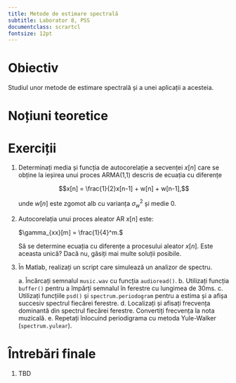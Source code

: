 ```yaml
---
title: Metode de estimare spectrală
subtitle: Laborator 8, PSS
documentclass: scrartcl
fontsize: 12pt
---
```


# Obiectiv

Studiul unor metode de estimare spectrală și a unei
aplicații a acesteia.

# Noțiuni teoretice


# Exerciții

1. Determinați media și funcția de autocorelație a secvenței $x[n]$ care se obține
la ieșirea unui proces ARMA(1,1) descris de ecuația cu diferențe
    
	$$x[n] = \frac{1}{2}x[n-1] + w[n] + w[n-1],$$
	
	unde $w[n]$ este zgomot alb cu varianța $\sigma_w^2$ și medie $0$.
	
2. Autocorelația unui proces aleator AR $x[n]$ este:

    $\gamma_{xx}[m] = \frac{1}{4}^m.$
	
	Să se determine ecuația cu diferențe a procesului aleator $x[n]$. Este aceasta unică? 
	Dacă nu, găsiți mai multe soluții posibile.

3. În Matlab, realizați un script care simulează un analizor de spectru.
    
	a. Încărcați semnalul `music.wav` cu funcția `audioread()`.
	b. Utilizați funcția `buffer()` pentru a împărți semnalul în ferestre cu lungimea de 30ms.
	c. Utilizați funcțiile `psd()` și `spectrum.periodogram` pentru a estima și a afișa succesiv 
	spectrul fiecărei ferestre.
	d. Localizați și afisați frecvența dominantă din spectrul fiecărei ferestre.
	Convertiți frecvența la nota muzicală.
	e. Repetați înlocuind periodigrama cu metoda Yule-Walker (`spectrum.yulear`).

# Întrebări finale

1. TBD
